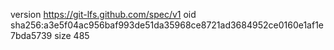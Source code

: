 version https://git-lfs.github.com/spec/v1
oid sha256:a3e5f04ac956baf993de51da35968ce8721ad3684952ce0160e1af1e7bda5739
size 485
